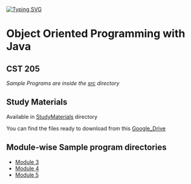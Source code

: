 [![Typing SVG](https://readme-typing-svg.demolab.com?font=Space+Mono&duration=1000&pause=1000&color=62F752&random=false&width=435&lines=Hola+Buddy!%F0%9F%98%81;Hope+you+are+doing+well...%F0%9F%98%8A)](https://github.com/milangmatt)


# Object Oriented Programming with Java
## CST 205

*Sample Programs are inside the [src](https://github.com/milangmatt/OOP_JS3/tree/main/src) directory*

## Study Materials
Available in [StudyMaterials](https://github.com/milangmatt/OOP_JS3/tree/main/StudyMaterials) directory

You can find the files ready to download from this [Google_Drive](https://drive.google.com/drive/folders/1dofQwsP3exdD2-V3K9TDnejXpUF3uWTs?usp=sharing)

## Module-wise Sample program directories
- [Module 3](https://github.com/milangmatt/OOP_JS3/tree/main/src/module_3)
- [Module 4](https://github.com/milangmatt/OOP_JS3/tree/main/src/module_4)
- [Module 5](https://github.com/milangmatt/OOP_JS3/tree/main/src/module_5)

